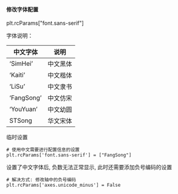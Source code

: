 #### 修改字体配置 

plt.rcParams["font.sans-serif"]

字体说明：

| 中文字体   | 说明     |
| ---------- | -------- |
| ‘SimHei’   | 中文黑体 |
| ‘Kaiti’    | 中文楷体 |
| ‘LiSu’     | 中文隶书 |
| ‘FangSong’ | 中文仿宋 |
| ‘YouYuan’  | 中文幼圆 |
| STSong     | 华文宋体 |

临时设置

```
# 使用中文需要进行配置信息的设置
plt.rcParams['font.sans-serif'] = ["FangSong"]
```

设置了中文字体后, 负数无法正常显示, 此时还需要添加负号编码的设置

```
# 解决方式: 修改轴中的负号编码
plt.rcParams['axes.unicode_minus'] = False
```

